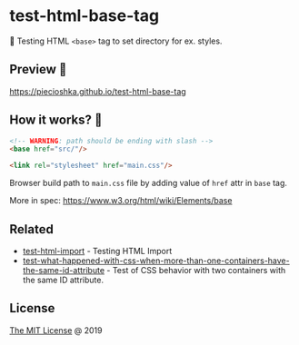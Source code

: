 # test-html-base-tag

📒 Testing HTML `<base>` tag to set directory for ex. styles.

## Preview 🎉

<https://piecioshka.github.io/test-html-base-tag>

## How it works? 🚀

```html
<!-- WARNING: path should be ending with slash -->
<base href="src/"/>

<link rel="stylesheet" href="main.css"/>
```

Browser build path to `main.css` file by adding value of `href` attr in `base` tag.

More in spec: <https://www.w3.org/html/wiki/Elements/base>

## Related

* [test-html-import](https://github.com/piecioshka/test-html-import) - Testing HTML Import
* [test-what-happened-with-css-when-more-than-one-containers-have-the-same-id-attribute](https://github.com/piecioshka/test-what-happened-with-css-when-more-than-one-containers-have-the-same-id-attribute) - Test of CSS behavior with two containers with the same ID attribute.

## License

[The MIT License](https://piecioshka.mit-license.org) @ 2019
